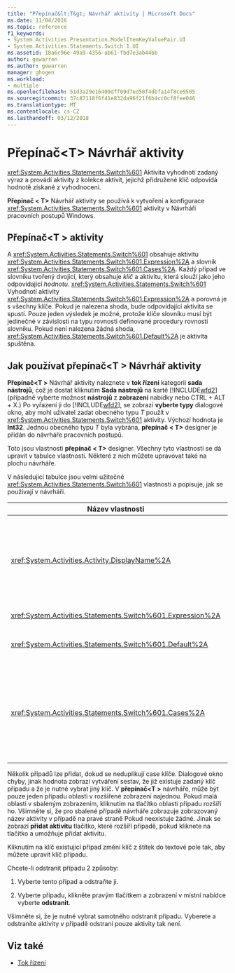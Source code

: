 ```yaml
---
title: "Přepínač&lt;T&gt; Návrhář aktivity | Microsoft Docs"
ms.date: 11/04/2016
ms.topic: reference
f1_keywords:
- System.Activities.Presentation.ModelItemKeyValuePair.UI
- System.Activities.Statements.Switch`1.UI
ms.assetid: 18a6c96e-49a9-4356-ab61-fbd7e3ab44bb
author: gewarren
ms.author: gewarren
manager: ghogen
ms.workload:
- multiple
ms.openlocfilehash: 51d3a29e16409dff09d7ed50f4dbfa14f8ce9505
ms.sourcegitcommit: 37c87118f6f41e832da96f21f6b4cc0cf8fee046
ms.translationtype: MT
ms.contentlocale: cs-CZ
ms.lasthandoff: 03/12/2018
---
```

# <a name="switchlttgt-activity-designer"></a>Přepínač&lt;T&gt; Návrhář aktivity
<xref:System.Activities.Statements.Switch%601> Aktivita vyhodnotí zadaný výraz a provádí aktivity z kolekce aktivit, jejichž přidružené klíč odpovídá hodnotě získané z vyhodnocení.

 **Přepínač < T\>**  Návrhář aktivity se používá k vytvoření a konfigurace <xref:System.Activities.Statements.Switch%601> aktivity v Návrháři pracovních postupů Windows.

## <a name="the-switchtactivity"></a>Přepínač\<T > aktivity
 A <xref:System.Activities.Statements.Switch%601> obsahuje aktivitu <xref:System.Activities.Statements.Switch%601.Expression%2A> a slovník <xref:System.Activities.Statements.Switch%601.Cases%2A>. Každý případ ve slovníku tvořený dvojicí, který obsahuje *klíč* a aktivitu, která slouží jako jeho odpovídající *hodnotu*. <xref:System.Activities.Statements.Switch%601> Vyhodnotí aktivity <xref:System.Activities.Statements.Switch%601.Expression%2A> a porovná je s všechny klíče. Pokud je nalezena shoda, bude odpovídající aktivita se spustí. Pouze jeden výsledek je možné, protože klíče slovníku musí být jedinečné v závislosti na typu rovnosti definované procedury rovnosti slovníku. Pokud není nalezena žádná shoda, <xref:System.Activities.Statements.Switch%601.Default%2A> je aktivita spuštěna.

## <a name="how-to-use-the-switcht-activity-designer"></a>Jak používat přepínač\<T > Návrhář aktivity
 **Přepínač\<T >** Návrhář aktivity naleznete v **tok řízení** kategorii **sada nástrojů**, což je dostat kliknutím **Sada nástrojů** na kartě [!INCLUDE[wfd2](../workflow-designer/includes/wfd2_md.md)] (případně vyberte možnost **nástrojů** z **zobrazení** nabídky nebo CTRL + ALT + X.) Po vyřazení ji do [!INCLUDE[wfd2](../workflow-designer/includes/wfd2_md.md)], se zobrazí **vyberte typy** dialogové okno, aby mohl uživatel zadat obecného typu *T* použít v <xref:System.Activities.Statements.Switch%601> aktivity. Výchozí hodnota je **Int32**. Jednou obecného typu *T* byla vybrána, **přepínač < T\>**  designer je přidán do návrháře pracovních postupů.

 Toto jsou vlastnosti **přepínač < T\>**  designer. Všechny tyto vlastnosti se dá upravit v tabulce vlastností. Některé z nich můžete upravovat také na plochu návrháře.

 V následující tabulce jsou velmi užitečné <xref:System.Activities.Statements.Switch%601> vlastnosti a popisuje, jak se používají v návrháři.

|Název vlastnosti|Požadováno|Použití|
|-------------------|--------------|-----------|
|<xref:System.Activities.Activity.DisplayName%2A>|False|Určuje popisný název <xref:System.Activities.Statements.Switch%601> Návrhář aktivity. Výchozí hodnota je přepínač < Int32\>. Hodnotu lze upravit v **vlastnosti** okno nebo přímo v hlavičce návrháře.<br /><br /> I když <xref:System.Activities.Activity.DisplayName%2A> striktně nevyžaduje, je osvědčeným postupem použít.|
|<xref:System.Activities.Statements.Switch%601.Expression%2A>|True|Určuje výraz použit k porovnání s klíči v kolekci případů k určení takovém případě provést.|
|<xref:System.Activities.Statements.Switch%601.Default%2A>||Určuje aktivity provést, pokud není nalezena žádná shoda. Klikněte na tlačítko **přidat aktivitu** tlačítko v návrháři otevřít **výchozí** pole, kde může být přetažen aktivity.|
|<xref:System.Activities.Statements.Switch%601.Cases%2A>||Určuje případů k vyhodnocení. Chcete-li přidat případu, klikněte na tlačítko **přidat nového případu** tlačítko v dolní části **přepínač\<T >** designer. Tlačítko se změní na textové pole (Pokud obecného typu vybrali při přidávání přepínač pole se seznamem\<T > je řetězec nebo výčtu). Po přidání klíče v **případ hodnota** pole rozšíří oblasti případu a aktivity můžete vyřadit, kde text nápovědy "Zde rozevírací aktivita" k definování logiku spouštění pro případ.|

 Několik případů lze přidat, dokud se neduplikují case klíče. Dialogové okno chyby, jinak hodnota zobrazí vytváření sestav, že již existuje zadaný klíč případu a že je nutné vybrat jiný klíč. V **přepínač\<T >** návrháře, může být pouze jeden případu oblasti v rozšířené zobrazení najednou. Pokud malá oblasti v sbaleným zobrazením, kliknutím na tlačítko oblasti případu rozšíří ho. Všimněte si, že pro sbalené případě návrháře zobrazuje zobrazovaný název aktivity v případě na pravé straně Pokud neexistuje žádné. Jinak se zobrazí **přidat aktivitu** tlačítko, které rozšíří případě, pokud kliknete na tlačítko a umožňuje přidat aktivitu.

 Kliknutím na klíč existující případ změní klíč z štítek do textové pole tak, aby můžete upravit klíč případu.

 Chcete-li odstranit případu 2 způsoby:

1.  Vyberte tento případ a odstraňte ji.

2.  Vyberte případu, klikněte pravým tlačítkem a zobrazení v místní nabídce vyberte **odstranit**.

 Všimněte si, že je nutné vybrat samotného odstranit případu. Vyberete a odstraníte aktivity v případě odstraní pouze aktivity tak není.

## <a name="see-also"></a>Viz také

- [Tok řízení](../workflow-designer/control-flow-activity-designers.md)